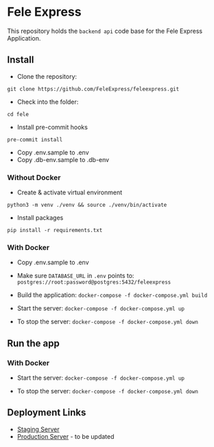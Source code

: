 # Fele Express

This repository holds the `backend api` code base for the Fele Express Application.

## Install
- Clone the repository:
```
git clone https://github.com/FeleExpress/feleexpress.git
```

- Check into the folder:
```
cd fele
```

- Install pre-commit hooks
```
pre-commit install
```

- Copy .env.sample to .env
- Copy .db-env.sample to .db-env

### Without Docker
- Create & activate virtual environment
```
python3 -m venv ./venv && source ./venv/bin/activate
```

- Install packages
```
pip install -r requirements.txt
```

### With Docker
- Copy .env.sample to .env

- Make sure `DATABASE_URL` in `.env` points to:
```postgres://root:password@postgres:5432/feleexpress```

- Build the application:
```docker-compose -f docker-compose.yml build```

- Start the server:
```docker-compose -f docker-compose.yml up```

- To stop the server:
```docker-compose -f docker-compose.yml down```

## Run the app
### With Docker
- Start the server:
```docker-compose -f docker-compose.yml up```

- To stop the server:
```docker-compose -f docker-compose.yml down```

## Deployment Links
- [Staging Server](https://api-staging.feleexpress.com/)
- [Production Server](https://api.feleexpress.com/) - to be updated
